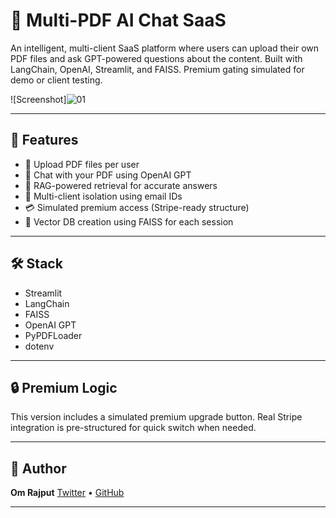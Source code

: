 # 🧠 Multi-PDF AI Chat SaaS

An intelligent, multi-client SaaS platform where users can upload their own PDF files and ask GPT-powered questions about the content. Built with LangChain, OpenAI, Streamlit, and FAISS. Premium gating simulated for demo or client testing.

![Screenshot]![01](https://github.com/user-attachments/assets/568c0ca7-fda9-41ef-bcbf-1a938bad2d38)

---

## 🚀 Features

* 📄 Upload PDF files per user
* 🤖 Chat with your PDF using OpenAI GPT
* 🧠 RAG-powered retrieval for accurate answers
* 👥 Multi-client isolation using email IDs
* 💳 Simulated premium access (Stripe-ready structure)
* 🧱 Vector DB creation using FAISS for each session

---

## 🛠️ Stack

* Streamlit
* LangChain
* FAISS
* OpenAI GPT
* PyPDFLoader
* dotenv

---

## 🔒 Premium Logic

This version includes a simulated premium upgrade button.
Real Stripe integration is pre-structured for quick switch when needed.

---

## 👤 Author

**Om Rajput**
[Twitter](https://x.com/OmRajputt00) • [GitHub](https://github.com/OmRajput007)

---
